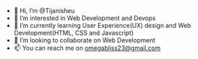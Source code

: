 - 👋 Hi, I’m @Tijanisheu
- 👀 I’m interested in Web Development and Devops
- 🌱 I’m currently learning User Experience(UX) design and Web Development(HTML, CSS and Javascript)
- 💞️ I’m looking to collaborate on Web Development
- 📫 You can reach me on omegabliss23@gmail.com

<!---
Tijanisheu/Tijanisheu is a ✨ special ✨ repository because its `README.md` (this file) appears on your GitHub profile.
You can click the Preview link to take a look at your changes.
--->

